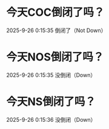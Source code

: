 # 今天COC倒闭了吗？

2025-9-26 0:15:35 倒闭了（Not Down）

# 今天NOS倒闭了吗？

2025-9-26 0:15:35 没倒闭（Down）

# 今天NS倒闭了吗？

2025-9-26 0:15:36 没倒闭（Down）

